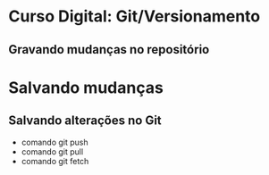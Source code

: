 # Curso Digital: Git/Versionamento

## Gravando mudanças no repositório

# Salvando mudanças

## Salvando alterações no Git

* comando git push
* comando git pull
* comando git fetch
